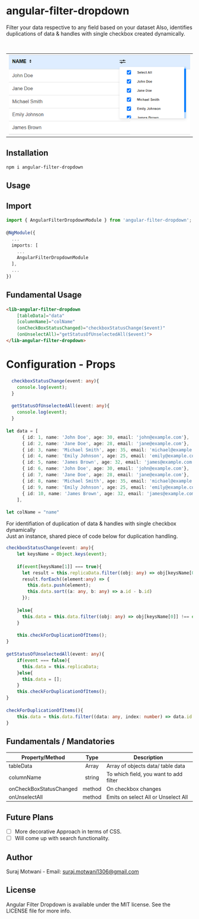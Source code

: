 # angular-filter-dropdown

Filter your data respective to any field based on your dataset
Also, identifies duplications of data & handles with single checkbox created dynamically.

<br/>

<table>
  <tr>
    <td align="center">
      <img alt="Angular Filter Dropdown"
        src="./projects/angular-filter-dropdown/src/lib/Screenshot/filter.PNG" />
    </td>
   </tr>
</table>

## Installation

```sh
npm i angular-filter-dropdown
```

## Usage

## Import
```ts
import { AngularFilterDropdownModule } from 'angular-filter-dropdown';

@NgModule({
  ...
  imports: [
    ...
    AngularFilterDropdownModule
  ],
  ...
})
```

## Fundamental Usage
```html
<lib-angular-filter-dropdown 
    [tableData]="data" 
    [columnName]="colName" 
    (onCheckBoxStatusChanged)="checkboxStatusChange($event)" 
    (onUnselectAll)="getStatusOfUnselectedAll($event)">
</lib-angular-filter-dropdown>
```

# Configuration - Props
```ts
  checkboxStatusChange(event: any){
    console.log(event);
  }

  getStatusOfUnselectedAll(event: any){
    console.log(event);
  }

let data = [
      { id: 1, name: 'John Doe', age: 30, email: 'john@example.com'},
      { id: 2, name: 'Jane Doe', age: 28, email: 'jane@example.com'},
      { id: 3, name: 'Michael Smith', age: 35, email: 'michael@example.com'},
      { id: 4, name: 'Emily Johnson', age: 25, email: 'emily@example.com'},
      { id: 5, name: 'James Brown', age: 32, email: 'james@example.com'},
      { id: 6, name: 'John Doe', age: 30, email: 'john@example.com'},
      { id: 7, name: 'Jane Doe', age: 28, email: 'jane@example.com'},
      { id: 8, name: 'Michael Smith', age: 35, email: 'michael@example.com'},
      { id: 9, name: 'Emily Johnson', age: 25, email: 'emily@example.com'},
      { id: 10, name: 'James Brown', age: 32, email: 'james@example.com'}
    ],

let colName = "name"
```

For identifiation of duplication of data & handles with single checkbox dynamically
<br/>
Just an instance, shared piece of code below for duplication handling.
<br/>

```ts
checkboxStatusChange(event: any){
    let keysName = Object.keys(event);
    
    if(event[keysName[1]] === true){
      let result = this.replicaData.filter((obj: any) => obj[keysName[0]] === event[keysName[0]]);
      result.forEach((element:any) => {
        this.data.push(element);
        this.data.sort((a: any, b: any) => a.id - b.id)
      });
      
    }else{
      this.data = this.data.filter((obj: any) => obj[keysName[0]] !== event[keysName[0]]);
    }

    this.checkForDuplicationOfItems();
}

getStatusOfUnselectedAll(event: any){
    if(event === false){
      this.data = this.replicaData;
    }else{
      this.data = [];
    }
    this.checkForDuplicationOfItems();
}

checkForDuplicationOfItems(){
    this.data = this.data.filter((data: any, index: number) => data.id !== (this.data[index + 1]?.id));
}
```

## Fundamentals / Mandatories

| Property/Method         |  Type   | Description                                                             |
| ----------------------- | :-----: | -------------------------------------- |
| tableData               | Array   | Array of objects data/ table data      |
| columnName              | string  | To which field, you want to add filter |
| onCheckBoxStatusChanged | method  | On checkbox changes                    |
| onUnselectAll           | method  | Emits on select All or Unselect All    |


## Future Plans
- [ ] More decorative Approach in terms of CSS.
- [ ] Will come up with search functionality.

## Author
Suraj Motwani - Email: suraj.motwani1306@gmail.com

## License

Angular Filter Dropdown is available under the MIT license. See the LICENSE file for more info.


